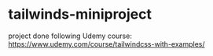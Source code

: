 # tailwinds-miniproject

project done following Udemy course: https://www.udemy.com/course/tailwindcss-with-examples/
